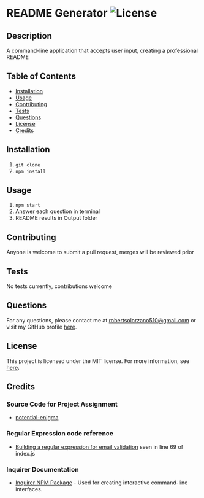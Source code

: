 # README Generator ![License](https://img.shields.io/badge/License-MIT-blue.svg) 

## Description

A command-line application that accepts user input, creating a professional README

## Table of Contents

- [Installation](#installation)
- [Usage](#usage)
- [Contributing](#contributing)
- [Tests](#tests)
- [Questions](#questions)
- [License](#license)
- [Credits](#credits)

## Installation

1. `git clone`
2. `npm install`

## Usage

1. `npm start`
2. Answer each question in terminal
3. README results in Output folder

## Contributing

Anyone is welcome to submit a pull request, merges will be reviewed prior

## Tests

No tests currently, contributions welcome

## Questions

For any questions, please contact me at [robertsolorzano510@gmail.com](mailto:robertsolorzano510@gmail.com) or visit my GitHub profile [here](https://github.com/robertsolorzano).


## License

This project is licensed under the MIT license. For more information, see [here](https://opensource.org/licenses/MIT).
  
## Credits

### Source Code for Project Assignment

- [potential-enigma](https://github.com/coding-boot-camp/potential-enigma)

### Regular Expression code reference 

- [Building a regular expression for email validation](https://saturncloud.io/blog/how-can-i-validate-an-email-address-using-a-regular-expression/#building-a-regular-expression-for-email-validation) seen in line 69 of index.js

### Inquirer Documentation

- [Inquirer NPM Package](https://www.npmjs.com/package/inquirer/v/8.2.4) - Used for creating interactive command-line interfaces.

